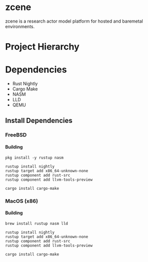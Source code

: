 # zcene
zcene is a research actor model platform for hosted and baremetal environments.

# Project Hierarchy

# Dependencies
- Rust Nightly
- Cargo Make
- NASM
- LLD
- QEMU

## Install Dependencies 

### FreeBSD

#### Building

``` shell
pkg install -y rustup nasm

rustup install nightly
rustup target add x86_64-unknown-none
rustup component add rust-src
rustup component add llvm-tools-preview

cargo install cargo-make
```

### MacOS (x86)

#### Building
``` shell
brew install rustup nasm lld

rustup install nightly
rustup target add x86_64-unknown-none
rustup component add rust-src
rustup component add llvm-tools-preview

cargo install cargo-make
```
